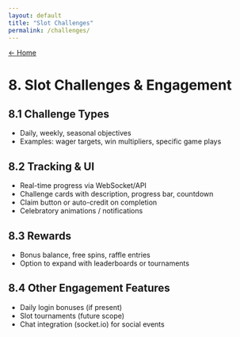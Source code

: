 ```yaml
---
layout: default
title: "Slot Challenges"
permalink: /challenges/
---
```


[← Home](/)

# 8. Slot Challenges & Engagement

## 8.1 Challenge Types

- Daily, weekly, seasonal objectives  
- Examples: wager targets, win multipliers, specific game plays

## 8.2 Tracking & UI

- Real-time progress via WebSocket/API  
- Challenge cards with description, progress bar, countdown  
- Claim button or auto-credit on completion  
- Celebratory animations / notifications

## 8.3 Rewards

- Bonus balance, free spins, raffle entries  
- Option to expand with leaderboards or tournaments

## 8.4 Other Engagement Features

- Daily login bonuses (if present)  
- Slot tournaments (future scope)  
- Chat integration (socket.io) for social events
